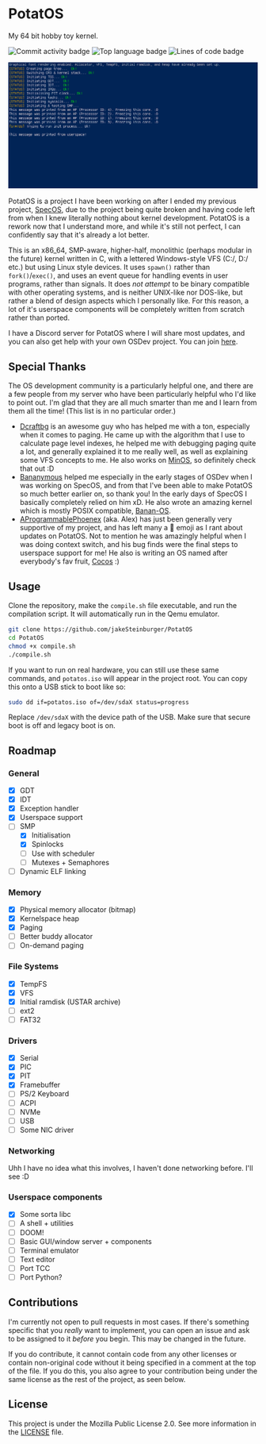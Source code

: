 # PotatOS
My 64 bit hobby toy kernel.

![Commit activity badge](https://img.shields.io/github/commit-activity/m/UnmappedStack/PotatOS/main?style=plastic)
![Top language badge](https://img.shields.io/github/languages/top/UnmappedStack/PotatOS?style=plastic&label=C)
![Lines of code badge](https://tokei.rs/b1/github/UnmappedStack/PotatOS)

![Screenshot of PotatOS](/screenshots/screenshot3.png)

PotatOS is a project I have been working on after I ended my previous project, [SpecOS](https://github.com/jakeSteinburger/SpecOS), due to the project being quite broken and having code left from when I knew literally nothing about kernel development. PotatOS is a rework now that I understand more, and while it's still not perfect, I can confidently say that it's already a lot better.

This is an x86_64, SMP-aware, higher-half, monolithic (perhaps modular in the future) kernel written in C, with a lettered Windows-style VFS (C:/, D:/ etc.) but using Linux style devices. It uses `spawn()` rather than `fork()`/`exec()`, and uses an event queue for handling events in user programs, rather than signals. It does *not attempt* to be binary compatible with other operating systems, and is neither UNIX-like nor DOS-like, but rather a blend of design aspects which I personally like. For this reason, a lot of it's userspace components will be completely written from scratch rather than ported.

I have a Discord server for PotatOS where I will share most updates, and you can also get help with your own OSDev project. You can join [here](https://discord.gg/hPg9S2F2nD).

## Special Thanks
The OS development community is a particularly helpful one, and there are a few people from my server who have been particularly helpful who I'd like to point out. I'm glad that they are all much smarter than me and I learn from them all the time! (This list is in no particular order.)

- [Dcraftbg](https://github.com/Dcraftbg) is an awesome guy who has helped me with a ton, especially when it comes to paging. He came up with the algorithm that I use to calculate page level indexes, he helped me with debugging paging quite a lot, and generally explained it to me really well, as well as explaining some VFS concepts to me. He also works on [MinOS](https://github.com/Dcraftbg/MinOS), so definitely check that out :D
- [Bananymous](https://github.com/Bananymous) helped me especially in the early stages of OSDev when I was working on SpecOS, and from that I've been able to make PotatOS so much better earlier on, so thank you! In the early days of SpecOS I basically completely relied on him xD. He also wrote an amazing kernel which is mostly POSIX compatible, [Banan-OS](https://github.com/Bananymous/banan-os).
- [AProgrammablePhoenex](https://github.com/AProgrammablePhoenix) (aka. Alex) has just been generally very supportive of my project, and has left many a 🌳 emoji as I rant about updates on PotatOS. Not to mention he was amazingly helpful when I was doing context switch, and his bug finds were the final steps to userspace support for me! He also is writing an OS named after everybody's fav fruit, [Cocos](https://github.com/AProgrammablePhoenix/Cocos) :)

## Usage
Clone the repository, make the `compile.sh` file executable, and run the compilation script. It will automatically run in the Qemu emulator.
```bash
git clone https://github.com/jakeSteinburger/PotatOS
cd PotatOS
chmod +x compile.sh
./compile.sh
```
If you want to run on real hardware, you can still use these same commands, and `potatos.iso` will appear in the project root. You can copy this onto a USB stick to boot like so:
```bash
sudo dd if=potatos.iso of=/dev/sdaX status=progress
```
Replace `/dev/sdaX` with the device path of the USB. Make sure that secure boot is off and legacy boot is on.

## Roadmap
### General
- [X] GDT
- [X] IDT
- [X] Exception handler
- [X] Userspace support
- [ ] SMP
    - [X] Initialisation
    - [X] Spinlocks
    - [ ] Use with scheduler
    - [ ] Mutexes + Semaphores
- [ ] Dynamic ELF linking

### Memory
- [X] Physical memory allocator (bitmap)
- [X] Kernelspace heap
- [X] Paging
- [ ] Better buddy allocator
- [ ] On-demand paging

### File Systems
- [X] TempFS
- [X] VFS
- [X] Initial ramdisk (USTAR archive)
- [ ] ext2
- [ ] FAT32

### Drivers
- [X] Serial
- [X] PIC
- [X] PIT
- [X] Framebuffer
- [ ] PS/2 Keyboard
- [ ] ACPI
- [ ] NVMe
- [ ] USB
- [ ] Some NIC driver

### Networking
Uhh I have no idea what this involves, I haven't done networking before. I'll see :D

### Userspace components
- [X] Some sorta libc
- [ ] A shell + utilities
- [ ] DOOM!
- [ ] Basic GUI/window server + components
- [ ] Terminal emulator
- [ ] Text editor
- [ ] Port TCC
- [ ] Port Python?

## Contributions
I'm currently not open to pull requests in most cases. If there's something specific that you *really* want to implement, you can open an issue and ask to be assigned to it *before* you begin. This may be changed in the future.

If you do contribute, it cannot contain code from any other licenses or contain non-original code without it being specified in a comment at the top of the file. If you do this, you also agree to your contribution being under the same license as the rest of the project, as seen below.

## License
This project is under the Mozilla Public License 2.0. See more information in the [LICENSE](https://github.com/jakeSteinburger/PotatOS/blob/main/LICENSE) file.
